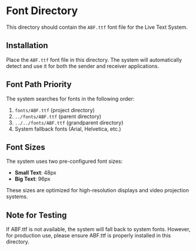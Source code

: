 # Font Directory

This directory should contain the `ABF.ttf` font file for the Live Text System.

## Installation

Place the `ABF.ttf` font file in this directory. The system will automatically detect and use it for both the sender and receiver applications.

## Font Path Priority

The system searches for fonts in the following order:

1. `fonts/ABF.ttf` (project directory)
2. `../fonts/ABF.ttf` (parent directory)
3. `../../fonts/ABF.ttf` (grandparent directory)
4. System fallback fonts (Arial, Helvetica, etc.)

## Font Sizes

The system uses two pre-configured font sizes:
- **Small Text**: 48px
- **Big Text**: 96px

These sizes are optimized for high-resolution displays and video projection systems.

## Note for Testing

If ABF.ttf is not available, the system will fall back to system fonts. However, for production use, please ensure ABF.ttf is properly installed in this directory.